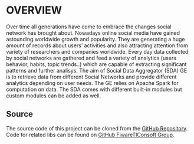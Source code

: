 # OVERVIEW

Over time all generations have come to embrace the changes social network has brought about. Nowadays online social media have gained astounding worldwide growth and popularity. They are generating a huge amount of records about users’ activities and also attracting attention from variety of researchers and companies worldwide. Every day data collected by social networks are gathered and feed a variety of analytics (users behavior, habits, topic trends..) which are capable of extracting significant patterns and further analisys.
The aim of Social Data Aggregator (SDA) GE is to retrieve data from different  Social Networks and provide different analytics  depending on user needs. The GE relies on Apache Spark for computation on data.
The SDA comes with different built-in modules but custom modules can be added as well.

Source
------
The source code of this project can be cloned from the [GitHub Repository].
Code for related libs can be found on [GitHub FiwareTIConsoft Group].

[GitHub Repository]: https://github.com/FiwareTIConsoft/social-data-aggregator
[GitHub FiwareTIConsoft Group]: https://github.com/FiwareTIConsoft
